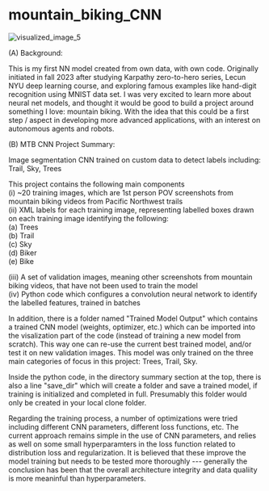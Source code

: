 # mountain_biking_CNN

![visualized_image_5](https://github.com/nfruneaux/mountain_biking_CNN/assets/72471698/dc2311e5-9802-47af-9687-6430f4ac40c3)

(A) Background:  

This is my first NN model created from own data, with own code. Originally initiated in fall 2023 after studying Karpathy zero-to-hero series, Lecun NYU deep learning course, and exploring famous examples like hand-digit recognition using MNIST data set. I was very excited to learn more about neural net models, and thought it would be good to build a project around something I love: mountain biking. With the idea that this could be a first step / aspect in developing more advanced applications, with an interest on autonomous agents and robots.

(B) MTB CNN Project Summary:  

Image segmentation CNN trained on custom data to detect labels including: Trail, Sky, Trees  

This project contains the following main components  
  (i) ~20 training images, which are 1st person POV screenshots from mountain biking videos from Pacific Northwest trails  
  (ii) XML labels for each training image, representing labelled boxes drawn on each training image identifying the following:  
    (a) Trees  
    (b) Trail  
    (c) Sky  
    (d) Biker  
    (e) Bike  

  (iii) A set of validation images, meaning other screenshots from mountain biking videos, that have not been used to train the model  
  (iv) Python code which configures a convolution neural network to identify the labelled features, trained in batches  

In addition, there is a folder named "Trained Model Output" which contains a trained CNN model (weights, optimizer, etc.) which can be imported into the visalization part of the code (instead of training a new model from scratch). This way one can re-use the current best trained model, and/or test it on new validation images. This model was only trained on the three main categories of focus in this project: Trees, Trail, Sky.

Inside the python code, in the directory summary section at the top, there is also a line "save_dir" which will create a folder and save a trained model, if training is initialized and completed in full. Presumably this folder would only be created in your local clone folder.

Regarding the training process, a number of optimizations were tried including different CNN parameters, different loss functions, etc. The current approach remains simple in the use of CNN parameters, and relies as well on some small hyperparamters in the loss function related to distribution loss and regularization. It is believed that these improve the model training but needs to be tested more thoroughly --- generally the conclusion has been that the overall architecture integrity and data qualiity is more meaninful than hyperparameters. 
